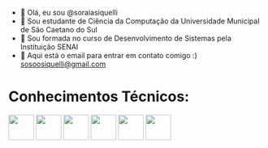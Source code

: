 - 👋 Olá, eu sou @soraiasiquelli
- 📓 Sou estudante de Ciência da Computação da Universidade Municipal de São Caetano do Sul
- 📓 Sou formada no curso de Desenvolvimento de Sistemas pela Instituição SENAI
- 📧 Aqui está o email para entrar em contato comigo :) sosoosiquelli@gmail.com

<!---
soraiasiquelli/soraiasiquelli is a ✨ special ✨ repository because its `README.md` (this file) appears on your GitHub profile.
You can click the Preview link to take a look at your changes.
--->
<h1>Conhecimentos Técnicos:</h1>
<div style="display:inline-block">
    <img width="50px" height="50px" src="https://cdn.jsdelivr.net/gh/devicons/devicon/icons/javascript/javascript-original.svg" />
    <img width="50px" height="50" src="https://cdn.jsdelivr.net/gh/devicons/devicon/icons/html5/html5-original.svg" />
  <img width="50px" height="50"src="https://cdn.jsdelivr.net/gh/devicons/devicon/icons/css3/css3-original.svg" />
       <img width="50px" height="50" src="https://cdn.jsdelivr.net/gh/devicons/devicon/icons/gimp/gimp-original.svg" />
    <img idth="50px" height="50" src="https://cdn.jsdelivr.net/gh/devicons/devicon/icons/mysql/mysql-original.svg" />
    <img width="50px" height="50" width="50px" height="50"src="https://cdn.jsdelivr.net/gh/devicons/devicon/icons/php/php-original.svg" />
</div>

